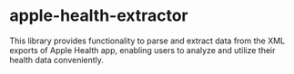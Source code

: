 # apple-health-extractor
This library provides functionality to parse and extract data from the XML exports of Apple Health app, enabling users to analyze and utilize their health data conveniently.
